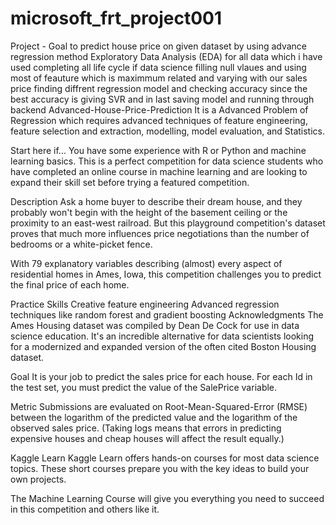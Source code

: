 # microsoft_frt_project001

Project - Goal to predict house price on given dataset by using advance regression method
Exploratory Data Analysis (EDA) for all data which i have used 
completing all life cycle if data science 
filling null vlaues 
and using most of feauture which is maximmum related and varying with our sales price 
 finding diffrent regression model and checking accuracy 
 since the best accuracy is giving SVR 
 and in last saving model and running through backend 
Advanced-House-Price-Prediction
It is a Advanced Problem of Regression which requires advanced techniques of feature engineering, feature selection and extraction, modelling, model evaluation, and Statistics.

Start here if... You have some experience with R or Python and machine learning basics. This is a perfect competition for data science students who have completed an online course in machine learning and are looking to expand their skill set before trying a featured competition.

Description
Ask a home buyer to describe their dream house, and they probably won't begin with the height of the basement ceiling or the proximity to an east-west railroad. But this playground competition's dataset proves that much more influences price negotiations than the number of bedrooms or a white-picket fence.

With 79 explanatory variables describing (almost) every aspect of residential homes in Ames, Iowa, this competition challenges you to predict the final price of each home.

Practice Skills Creative feature engineering Advanced regression techniques like random forest and gradient boosting Acknowledgments The Ames Housing dataset was compiled by Dean De Cock for use in data science education. It's an incredible alternative for data scientists looking for a modernized and expanded version of the often cited Boston Housing dataset.

Goal
It is your job to predict the sales price for each house. For each Id in the test set, you must predict the value of the SalePrice variable.

Metric
Submissions are evaluated on Root-Mean-Squared-Error (RMSE) between the logarithm of the predicted value and the logarithm of the observed sales price. (Taking logs means that errors in predicting expensive houses and cheap houses will affect the result equally.)

Kaggle Learn
Kaggle Learn offers hands-on courses for most data science topics. These short courses prepare you with the key ideas to build your own projects.

The Machine Learning Course will give you everything you need to succeed in this competition and others like it.
